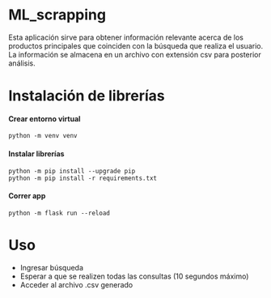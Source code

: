 # ML_scrapping
Esta aplicación sirve para obtener información relevante acerca de los productos principales que coinciden con la búsqueda que realiza el usuario.
La información se almacena en un archivo con extensión csv para posterior análisis.

# Instalación de librerías
#### Crear entorno virtual
```
python -m venv venv
```
#### Instalar librerías
```
python -m pip install --upgrade pip
python -m pip install -r requirements.txt 
```
#### Correr app

```
python -m flask run --reload
```

# Uso
- Ingresar búsqueda
- Esperar a que se realizen todas las consultas (10 segundos máximo)
- Acceder al archivo .csv generado
